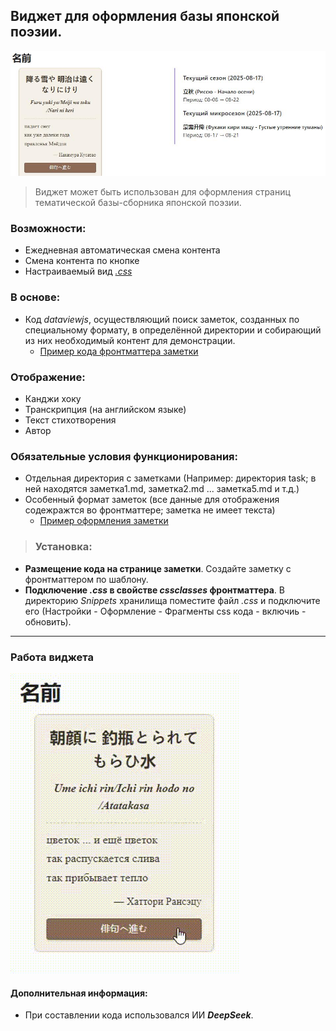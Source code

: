 ## Виджет для оформления базы японской поэзии.
![note_img](https://github.com/viiksi454/widget-with-daily-and-sequential-change-of-selected-haiku/blob/main/note_img.jpeg)
>Виджет может быть использован для оформления страниц тематической базы-сборника японской поэзии.
### Возможности:
- Ежедневная автоматическая смена контента
- Смена контента по кнопке
- Настраиваемый вид _[.css](https://github.com/viiksi454/widget-with-daily-and-sequential-change-of-selected-haiku/blob/main/haiku.css)_
### В основе:
- Код _dataviewjs_, осуществляющий поиск заметок, созданных по специальному формату, в определённой директории и собирающий из них необходимый контент для демонстрации.
  - [Пример кода фронтматтера заметки](https://github.com/viiksi454/widget-with-daily-and-sequential-change-of-selected-haiku/blob/main/note%20frontmatter.md)
### Отображение:
- Канджи хоку
- Транскрипция (на английском языке)
- Текст стихотворения
- Автор 
### Обязательные условия функционирования:
- Отдельная директория с заметками (Например: директория task; в ней находятся заметка1.md, заметка2.md ... заметка5.md и т.д.)
- Особенный формат заметок (все данные для отображения содежражтся во фронтматтере; заметка не имеет текста)
  - [Пример оформления заметки](https://github.com/viiksi454/widget-with-daily-and-sequential-change-of-selected-haiku/blob/main/%D0%B2%D0%B5%D1%81%D0%B5%D0%BD%D0%BD%D0%B5%D0%B5%20%D0%BC%D0%BE%D1%80%D0%B5.md)
>### Установка:
- **Размещение кода на странице заметки**. Создайте заметку с фронтматтером по шаблону.
- **Подключение _.css_ в свойстве _cssclasses_ фронтматтера**. В директорию _Snippets_ хранилища поместите файл _.css_ и подключите его (Настройки - Оформление - Фрагменты css кода - включиь - обновить).
---
### Работа виджета
![widget_work](https://github.com/viiksi454/widget-with-daily-and-sequential-change-of-selected-haiku/blob/main/widget_work.gif)
#### Дополнительная информация:
- При составлении кода использовался ИИ **_DeepSeek_**.
